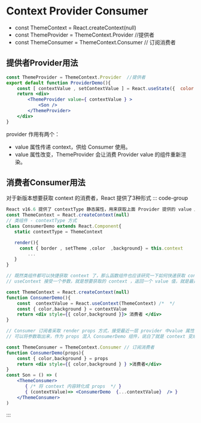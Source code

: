 # Context Provider Consumer

- const ThemeContext = React.createContext(null)
- const ThemeProvider = ThemeContext.Provider  //提供者
- const ThemeConsumer = ThemeContext.Consumer // 订阅消费者

## 提供者Provider用法

```jsx
const ThemeProvider = ThemeContext.Provider  //提供者
export default function ProviderDemo(){
    const [ contextValue , setContextValue ] = React.useState({  color:'#ccc', background:'pink' })
    return <div>
        <ThemeProvider value={ contextValue } > 
            <Son />
        </ThemeProvider>
    </div>
}
```

provider 作用有两个：

- value 属性传递 context，供给 Consumer 使用。
- value 属性改变，ThemeProvider 会让消费 Provider value 的组件重新渲染。

## 消费者Consumer用法

对于新版本想要获取 context 的消费者，React 提供了3种形式
::: code-group

```jsx [① 类组件之contextType 方式]
React v16.6 提供了 contextType 静态属性，用来获取上面 Provider 提供的 value 属性，这里注意的是 contextType ，不是上述老版的contextTypes
const ThemeContext = React.createContext(null)
// 类组件 - contextType 方式
class ConsumerDemo extends React.Component{
   static contextType = ThemeContext

   render(){
     const { border , setTheme ,color  ,background} = this.context
        ...
   }
}


```

```jsx [函数组件useContext方式]
// 既然类组件都可以快捷获取 context 了，那么函数组件也应该研究一下如何快速获取 context 吧，于是乎 v16.8 React hooks 提供了 useContext，下面看一下 useContext 使用。
// useContext 接受一个参数，就是想要获取的 context ，返回一个 value 值，就是最近的 provider 提供 contextValue 值。

const ThemeContext = React.createContext(null)
function ConsumerDemo(){
    const  contextValue = React.useContext(ThemeContext) /*  */
    const { color,background } = contextValue
    return <div style={{ color,background }}> 消费者 </div> 
}

```

```jsx [订阅者之Consumer]
// Consumer 订阅者采取 render props 方式，接受最近一层 provider 中value 属性，作为 render props 函数的参数
// 可以将参数取出来，作为 props 混入 ConsumerDemo 组件，说白了就是 context 变成了 props。

const ThemeConsumer = ThemeContext.Consumer // 订阅消费者
function ConsumerDemo(props){
    const { color,background } = props
    return <div style={{ color,background } } >消费者</div> 
}
const Son = () => (
    <ThemeConsumer>
       { /* 将 context 内容转化成 props  */ }
       { (contextValue)=> <ConsumerDemo  {...contextValue}  /> }
    </ThemeConsumer>
) 
```

:::
